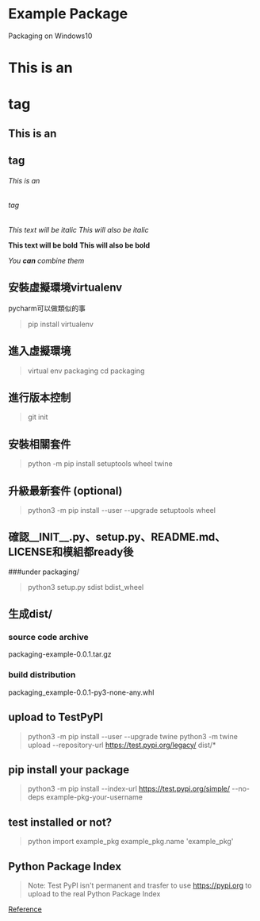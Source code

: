 # Example Package
Packaging on Windows10

# This is an <h1> tag
## This is an <h2> tag
###### This is an <h6> tag
  
*This text will be italic*
_This will also be italic_

**This text will be bold**
__This will also be bold__

_You **can** combine them_

## 安裝虛擬環境virtualenv
pycharm可以做類似的事
>pip install virtualenv

## 進入虛擬環境
>virtual env packaging
>cd packaging

## 進行版本控制
>git init

## 安裝相關套件
>python -m pip install setuptools wheel twine
## 升級最新套件 (optional)
>python3 -m pip install --user --upgrade setuptools wheel

## 確認__INIT__.py、setup.py、README.md、LICENSE和模組都ready後
###under packaging/
>python3 setup.py sdist bdist_wheel

## 生成dist/
### source code archive
packaging-example-0.0.1.tar.gz 
### build distribution
packaging_example-0.0.1-py3-none-any.whl 

## upload to TestPyPI
>python3 -m pip install --user --upgrade twine
>python3 -m twine upload --repository-url https://test.pypi.org/legacy/ dist/*
## pip install your package
>python3 -m pip install --index-url https://test.pypi.org/simple/ --no-deps example-pkg-your-username
## test installed or not?
>python
>import example_pkg
>example_pkg.name
'example_pkg'
## Python Package Index
>Note: Test PyPI isn't permanent and trasfer to use https://pypi.org to upload to the real Python Package Index

[Reference](https://packaging.python.org/tutorials/packaging-projects/)
